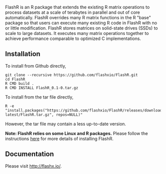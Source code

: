 FlashR is an R package that extends the existing R matrix operations to process
datasets at a scale of terabytes in parallel and out of core automatically.
FlashR overrides many R matrix functions in the R "base" package so that users
can execute many existing R code in FlashR with no or little modification.
FlashR stores matrices on solid-state drives (SSDs) to scale to large datasets.
It executes many matrix operations together to achieve performance comparable
to optimized C implementations.

## Installation

To install from Github directly, 
```
git clone --recursive https://github.com/flashxio/FlashR.git
cd FlashR
R CMD build .
R CMD INSTALL FlashR_0.1-0.tar.gz
```

To install from the tar file directly,
```
R -e "install.packages("https://github.com/flashxio/FlashR/releases/download/FlashR-latest/FlashR.tar.gz", repos=NULL)"
```
However, the tar file may contain a less up-to-date version.

**Note: FlashR relies on some Linux and R packages.** Please follow the instructions
[here](https://flashxio.github.io/FlashX-doc/FlashX-Quick-Start-Guide.html)
for more details of installing FlashR.

## Documentation

Please visit http://flashx.io/.
